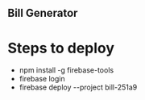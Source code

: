 ## Bill Generator
# Steps to deploy
 - npm install -g firebase-tools
 - firebase login
 - firebase deploy --project bill-251a9
